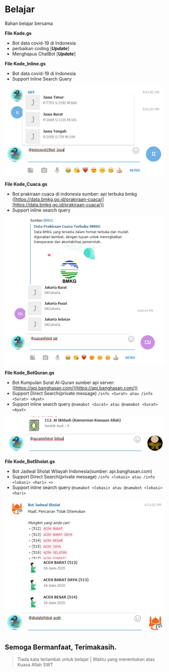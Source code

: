 # Belajar
Bahan belajar bersama

**File Kode.gs**
* Bot data covid-19 di Indonesia
* perbaikan coding [***Update***]
* Menghapus ChatBot [***Update***]

**File Kode_Inline.gs**
* Bot data covid-19 di Indonesia
* Support Inline Search Query

![Contoh Inline](/img/inline.png)

**File Kode_Cuaca.gs**
* Bot prakiraan cuaca di indonesia
sumber: api terbuka bmkg ([https://data.bmkg.go.id/prakiraan-cuaca/](https://data.bmkg.go.id/prakiraan-cuaca/))
* Support inline search query

![Contoh Bot Cuaca](/img/bmkg.png)

**File Kode_BotQuran.gs**
* Bot Kumpulan Surat Al-Quran
sumber api server: ([https://api.banghasan.com/](https://api.banghasan.com/))
* Support Direct Search(private message) ```/info <Surat> atau /info <Surat> <Ayat>```
* Support inline search query ```@namabot <Surat> atau @namabot <Surat> <Ayat>```

![Contoh Bot Quran](/img/Ikhlas.png)

**File Kode_BotSholat.gs**
* Bot Jadwal Sholat Wilayah Indonesia(sumber: api.banghasan.com)
* Support Direct Search(private message) ```/info <lokasi> atau /info <lokasi> <hari> <>```
* Support inline search query ```@namabot <lokasi> atau @namabot <lokasi> <hari>```

![Contoh Bot Quran](/img/sholat.png)

## Semoga Bermanfaat, Terimakasih.

>Tiada kata terlambat untuk belajar
> | Waktu yang menentukan atas Kuasa Allah SWT
